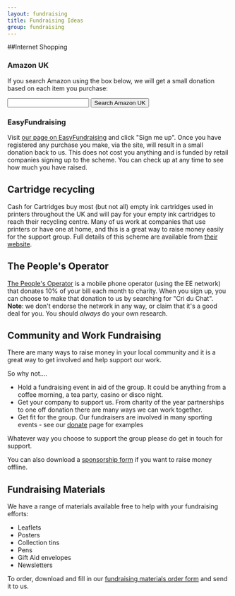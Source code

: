```yaml
---
layout: fundraising
title: Fundraising Ideas
group: fundraising
---
```


##Internet Shopping 

### Amazon UK

If you search Amazon using the box below, we will get a small donation based on each item you purchase:

<form target="_blank" action="http://www.amazon.co.uk/exec/obidos/external-search" class="well form-search">
  <input type="text" name="keyword" class="input-large search-query" value=""/>
  <input type="hidden" name="mode" value="blended"/>
  <input type="hidden" name="tag" value="criduchat-21"/>
  <button type="submit" class='btn btn-primary' name="Submit">Search Amazon UK</button>
</form>

### EasyFundraising

Visit [our page on EasyFundraising](http://www.easyfundraising.org.uk/causes/cdcssg) and click "Sign me up".
Once you have registered any purchase you make, via the site, will result in a small donation back to us. This does not cost you anything and is funded by retail companies signing up to the scheme.
You can check up at any time to see how much you have raised. 

## Cartridge recycling

Cash for Cartridges buy most (but not all) empty ink cartridges used in printers throughout the UK and will pay for your empty ink cartridges to reach their recycling centre.
Many of us work at companies that use printers or have one at home, and this is a great way to raise money easily for the support group. 
Full details of this scheme are available from [their website](http://www.cashforcartridges.co.uk).

## The People's Operator

[The People's Operator](http://www.thepeoplesoperator.com) is a mobile phone operator (using the EE network) that donates 10% of your bill each month to charity. When you sign up, you can choose to make that donation to us by searching for "Cri du Chat". **Note**: we don't endorse the network in any way, or claim that it's a good deal for you. You should *always* do your own research.

## Community and Work Fundraising

There are many ways to raise money in your local community and it is a great way to get involved and help support our work.

So why not....

* Hold a fundraising event in aid of the group. It could be anything from a coffee morning, a tea party, casino or disco night.
* Get your company to support us. From charity of the year partnerships to one off donation there are many ways we can work together.
* Get fit for the group. Our fundraisers are involved in many sporting events - see our [donate](donate.html) page for examples

Whatever way you choose to support the group please do get in touch for support.

You can also download a [sponsorship form](/downloads/sponsorship_form.pdf) if you want to raise money offline.

## Fundraising Materials

We have a range of materials available free to help with your fundraising efforts:

* Leaflets
* Posters
* Collection tins
* Pens
* Gift Aid envelopes
* Newsletters

To order, download and fill in our [fundraising materials order form](/downloads/fundraising_materials.pdf) and send it to us.